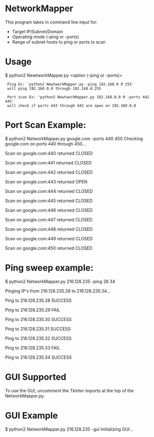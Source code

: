 # NetworkMapper
This program takes in command line input for:
- Target IP/Subnet/Domain
- Operating mode (-ping or -ports)
- Range of subnet hosts to ping or ports to scan

# Usage
$ python2 NewtworkMapper.py <subnet or IP> <option (-ping or -ports)> <start> <end>

     Ping Ex: 'python2 NewtworkMapper.py -ping 192.168.0 0 255'
     will ping 192.168.0.0 through 192.168.0.255

     Port scan Ex: 'python2 NewtworkMapper.py 192.168.0.0 0 -ports 442 443'
     will check if ports 443 through 443 are open on 192.168.0.0


# Port Scan Example:

$ python2 NetworkMapper.py google.com -ports 440 450
Checking google.com on ports 440 through 450...

Scan on google.com:440 returned      CLOSED

Scan on google.com:441 returned      CLOSED

Scan on google.com:442 returned      CLOSED

Scan on google.com:443 returned      OPEN

Scan on google.com:444 returned      CLOSED

Scan on google.com:445 returned      CLOSED

Scan on google.com:446 returned      CLOSED

Scan on google.com:447 returned      CLOSED

Scan on google.com:448 returned      CLOSED

Scan on google.com:449 returned      CLOSED

Scan on google.com:450 returned      CLOSED



# Ping sweep example: 

$ python2 NetworkMapper.py 216.128.235 -ping 28 34

Pinging IP's from 216.128.235.28 to 216.128.235.34...


Ping to 216.128.235.28    SUCCESS

Ping to 216.128.235.29    FAIL

Ping to 216.128.235.30    SUCCESS

Ping to 216.128.235.31    SUCCESS

Ping to 216.128.235.32    SUCCESS

Ping to 216.128.235.33    FAIL

Ping to 216.128.235.34    SUCCESS

# GUI Supported
To use the GUI, uncomment the Tkinter imports at the top of the NetworkMapper.py.

# GUI Example
$ python2 NetworkMapper.py 216.128.235 -gui
Initializing GUI...



